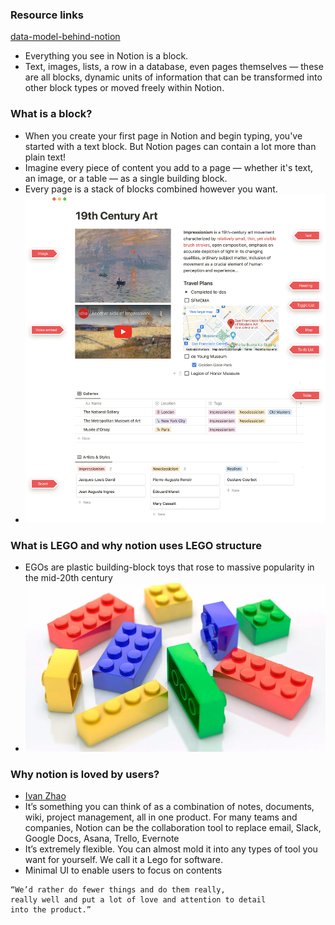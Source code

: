 ### Resource links
[data-model-behind-notion](https://www.notion.com/blog/data-model-behind-notion)
* Everything you see in Notion is a block.
* Text, images, lists, a row in a database, even pages themselves — these are all blocks, dynamic units of information that can be transformed into other block types or moved freely within Notion.


### What is a block?
- When you create your first page in Notion and begin typing, you've started with a text block. But Notion pages can contain a lot more than plain text!
- Imagine every piece of content you add to a page — whether it's text, an image, or a table — as a single building block.
- Every page is a stack of blocks combined however you want.
- ![img.png](../resources/images/block_overview.png)


### What is LEGO and why notion uses LEGO structure
- EGOs are plastic building-block toys that rose to massive popularity in the mid-20th century
- ![img.png](../resources/images/lego.png)
### Why notion is loved by users?
- [Ivan Zhao](https://medium.com/dnx-ventures/why-notion-is-loved-by-users-customization-and-quality-f4bde5e38663)
- It’s something you can think of as a combination of notes, documents, wiki, project management, all in one product. For many teams and companies, Notion can be the collaboration tool to replace email, Slack, Google Docs, Asana, Trello, Evernote
- It’s extremely flexible. You can almost mold it into any types of tool you want for yourself. We call it a Lego for software.
- Minimal UI to enable users to focus on contents
```
“We’d rather do fewer things and do them really,
really well and put a lot of love and attention to detail
into the product.”
 ```
